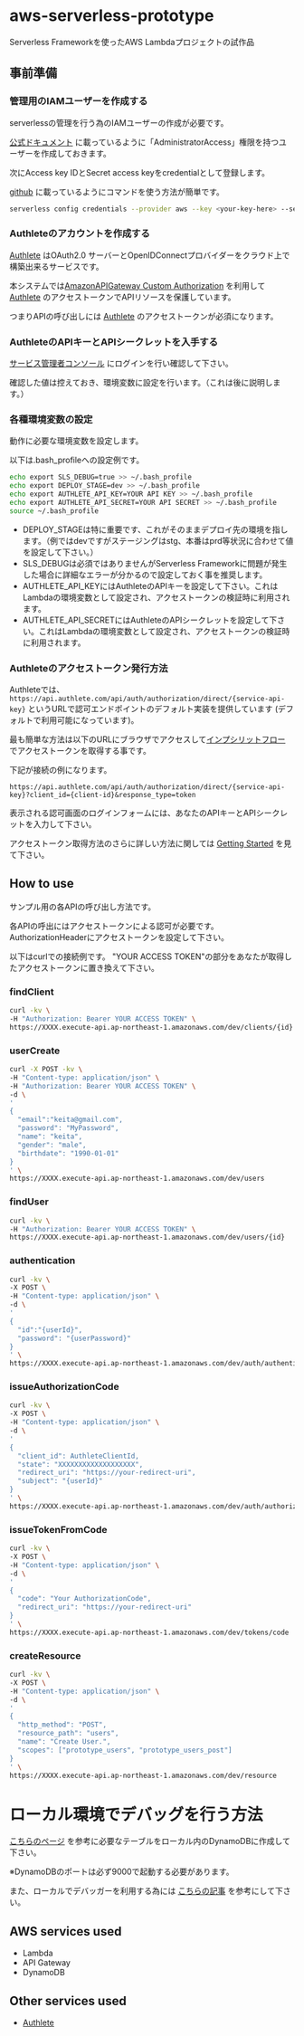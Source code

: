 # aws-serverless-prototype
Serverless Frameworkを使ったAWS Lambdaプロジェクトの試作品

## 事前準備

### 管理用のIAMユーザーを作成する
serverlessの管理を行う為のIAMユーザーの作成が必要です。

[公式ドキュメント](https://serverless.com/framework/docs/providers/aws/guide/credentials/) に載っているように「AdministratorAccess」権限を持つユーザーを作成しておきます。

次にAccess key IDとSecret access keyをcredentialとして登録します。

[github](https://github.com/serverless/serverless/blob/master/docs/providers/aws/guide/credentials.md) に載っているようにコマンドを使う方法が簡単です。

```bash
serverless config credentials --provider aws --key <your-key-here> --secret <your-secret-key-here>
```

### Authleteのアカウントを作成する
[Authlete](https://www.authlete.com) はOAuth2.0 サーバーとOpenIDConnectプロバイダーをクラウド上で構築出来るサービスです。

本システムでは[AmazonAPIGateway Custom Authorization](http://docs.aws.amazon.com/ja_jp/apigateway/latest/developerguide/use-custom-authorizer.html) を利用して[Authlete](https://www.authlete.com) のアクセストークンでAPIリソースを保護しています。

つまりAPIの呼び出しには [Authlete](https://www.authlete.com) のアクセストークンが必須になります。

### AuthleteのAPIキーとAPIシークレットを入手する

[サービス管理者コンソール](https://so.authlete.com/accounts/login?locale=ja) にログインを行い確認して下さい。

確認した値は控えておき、環境変数に設定を行います。（これは後に説明します。）

### 各種環境変数の設定

動作に必要な環境変数を設定します。

以下は.bash_profileへの設定例です。

```bash
echo export SLS_DEBUG=true >> ~/.bash_profile
echo export DEPLOY_STAGE=dev >> ~/.bash_profile
echo export AUTHLETE_API_KEY=YOUR API KEY >> ~/.bash_profile
echo export AUTHLETE_API_SECRET=YOUR API SECRET >> ~/.bash_profile
source ~/.bash_profile
```

- DEPLOY_STAGEは特に重要です、これがそのままデプロイ先の環境を指します。（例ではdevですがステージングはstg、本番はprd等状況に合わせて値を設定して下さい。）
- SLS_DEBUGは必須ではありませんがServerless Frameworkに問題が発生した場合に詳細なエラーが分かるので設定しておく事を推奨します。
- AUTHLETE_API_KEYにはAuthleteのAPIキーを設定して下さい。これはLambdaの環境変数として設定され、アクセストークンの検証時に利用されます。
- AUTHLETE_API_SECRETにはAuthleteのAPIシークレットを設定して下さい。これはLambdaの環境変数として設定され、アクセストークンの検証時に利用されます。


### Authleteのアクセストークン発行方法

Authleteでは、```https://api.authlete.com/api/auth/authorization/direct/{service-api-key}``` というURLで認可エンドポイントのデフォルト実装を提供しています (デフォルトで利用可能になっています)。

最も簡単な方法は以下のURLにブラウザでアクセスして[インプシリットフロー](https://tools.ietf.org/html/rfc6749#section-4.2) でアクセストークンを取得する事です。

下記が接続の例になります。

```
https://api.authlete.com/api/auth/authorization/direct/{service-api-key}?client_id={client-id}&response_type=token
```

表示される認可画面のログインフォームには、あなたのAPIキーとAPIシークレットを入力して下さい。

アクセストークン取得方法のさらに詳しい方法に関しては [Getting Started](https://www.authlete.com/documents/getting_started) を見て下さい。

## How to use

サンプル用の各APIの呼び出し方法です。

各APIの呼出にはアクセストークンによる認可が必要です。
AuthorizationHeaderにアクセストークンを設定して下さい。

以下はcurlでの接続例です。
"YOUR ACCESS TOKEN"の部分をあなたが取得したアクセストークンに置き換えて下さい。

### findClient

```bash
curl -kv \
-H "Authorization: Bearer YOUR ACCESS TOKEN" \
https://XXXX.execute-api.ap-northeast-1.amazonaws.com/dev/clients/{id}
```

### userCreate

```bash
curl -X POST -kv \
-H "Content-type: application/json" \
-H "Authorization: Bearer YOUR ACCESS TOKEN" \
-d \
'
{
  "email":"keita@gmail.com",
  "password": "MyPassword",
  "name": "keita",
  "gender": "male",
  "birthdate": "1990-01-01"
}
' \
https://XXXX.execute-api.ap-northeast-1.amazonaws.com/dev/users
```

### findUser

```bash
curl -kv \
-H "Authorization: Bearer YOUR ACCESS TOKEN" \
https://XXXX.execute-api.ap-northeast-1.amazonaws.com/dev/users/{id}
```

### authentication

```bash
curl -kv \
-X POST \
-H "Content-type: application/json" \
-d \
'
{
  "id":"{userId}",
  "password": "{userPassword}"
}
' \
https://XXXX.execute-api.ap-northeast-1.amazonaws.com/dev/auth/authentication
```

### issueAuthorizationCode

```bash
curl -kv \
-X POST \
-H "Content-type: application/json" \
-d \
'
{
  "client_id": AuthleteClientId,
  "state": "XXXXXXXXXXXXXXXXXXX",
  "redirect_uri": "https://your-redirect-uri",
  "subject": "{userId}"
}
' \
https://XXXX.execute-api.ap-northeast-1.amazonaws.com/dev/auth/authorization/code
```

### issueTokenFromCode

```bash
curl -kv \
-X POST \
-H "Content-type: application/json" \
-d \
'
{
  "code": "Your AuthorizationCode",
  "redirect_uri": "https://your-redirect-uri"
}
' \
https://XXXX.execute-api.ap-northeast-1.amazonaws.com/dev/tokens/code
```

### createResource

```bash
curl -kv \
-X POST \
-H "Content-type: application/json" \
-d \
'
{
  "http_method": "POST",
  "resource_path": "users",
  "name": "Create User.",
  "scopes": ["prototype_users", "prototype_users_post"]
}
' \
https://XXXX.execute-api.ap-northeast-1.amazonaws.com/dev/resource
```

# ローカル環境でデバッグを行う方法

[こちらのページ](https://github.com/keita-nishimoto/aws-serverless-prototype/wiki/Run-In-Local-Environment) を参考に必要なテーブルをローカル内のDynamoDBに作成して下さい。

※DynamoDBのポートは必ず9000で起動する必要があります。

また、ローカルでデバッガーを利用する為には [こちらの記事](http://qiita.com/keita-nishimoto/items/9c27bfcd1e67c0dc4ad1) を参考にして下さい。

## AWS services used

- Lambda
- API Gateway
- DynamoDB

## Other services used

- [Authlete](https://www.authlete.com)

